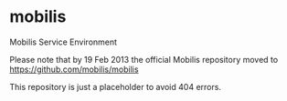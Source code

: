 mobilis
=======

Mobilis Service Environment

Please note that by 19 Feb 2013 the official Mobilis repository moved to https://github.com/mobilis/mobilis

This repository is just a placeholder to avoid 404 errors.


